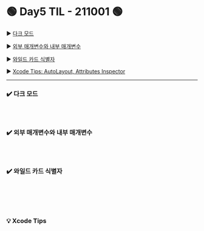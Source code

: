 # 🟢 Day5 TIL - 211001 🟢

▶︎ [다크 모드](#다크-모드)

▶︎ [외부 매개변수와 내부 매개변수](#외부-매개변수와-내부-매개변수)

▶︎ [와일드 카드 식별자](#와일드-카드-식별자)

▶︎ [Xcode Tips: AutoLayout, Attributes Inspector](#Xcode-Tips)

***



### ✔️ 다크 모드

<br>

<br>

### ✔️ 외부 매개변수와 내부 매개변수

<br>

<br>

### ✔️ 와일드 카드 식별자

<br>

<br><br>

### 💡 Xcode Tips

